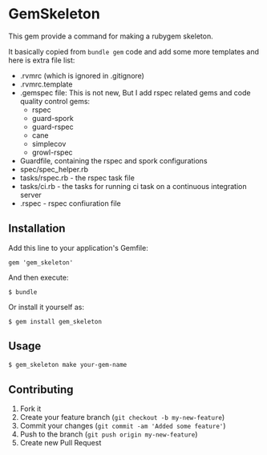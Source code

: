 # GemSkeleton

This gem provide a command for making a rubygem skeleton.

It basically copied from ```bundle gem``` code and add some more templates and here is extra file list:

* .rvmrc (which is ignored in .gitignore)
* .rvmrc.template
* .gemspec file: This is not new, But I add rspec related gems and code quality control gems:
    * rspec
    * guard-spork
    * guard-rspec
    * cane
    * simplecov
    * growl-rspec
* Guardfile, containing the rspec and spork configurations
* spec/spec_helper.rb
* tasks/rspec.rb - the rspec task file
* tasks/ci.rb - the tasks for running ci task on a continuous integration server
* .rspec - rspec confiuration file

## Installation

Add this line to your application's Gemfile:

    gem 'gem_skeleton'

And then execute:

    $ bundle

Or install it yourself as:

    $ gem install gem_skeleton

## Usage

```bash
$ gem_skeleton make your-gem-name
```

## Contributing

1. Fork it
2. Create your feature branch (`git checkout -b my-new-feature`)
3. Commit your changes (`git commit -am 'Added some feature'`)
4. Push to the branch (`git push origin my-new-feature`)
5. Create new Pull Request
